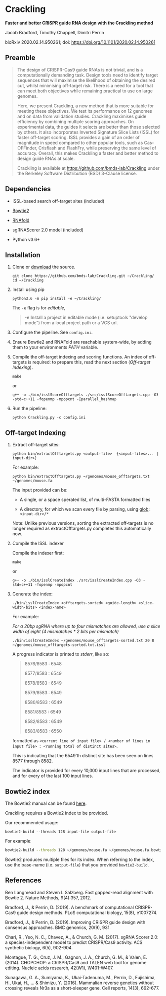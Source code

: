 # Crackling

**Faster and better CRISPR guide RNA design with the Crackling method**

Jacob Bradford, Timothy Chappell, Dimitri Perrin

bioRxiv 2020.02.14.950261; doi: https://doi.org/10.1101/2020.02.14.950261

## Preamble

> The design of CRISPR-Cas9 guide RNAs is not trivial, and is a computationally demanding task. Design tools need to identify target sequences that will maximise the likelihood of obtaining the desired cut, whilst minimising off-target risk. There is a need for a tool that can meet both objectives while remaining practical to use on large genomes.
>
> Here, we present Crackling, a new method that is more suitable for meeting these objectives. We test its performance on 12 genomes and on data from validation studies. Crackling maximises guide efficiency by combining multiple scoring approaches. On experimental data, the guides it selects are better than those selected by others. It also incorporates Inverted Signature Slice Lists (ISSL) for faster off-target scoring. ISSL provides a gain of an order of magnitude in speed compared to other popular tools, such as Cas-OFFinder, Crisflash and FlashFry, while preserving the same level of accuracy. Overall, this makes Crackling a faster and better method to design guide RNAs at scale.
>
> Crackling is available at https://github.com/bmds-lab/Crackling under the Berkeley Software Distribution (BSD) 3-Clause license. 

## Dependencies

- ISSL-based search off-target sites (included)

- [Bowtie2](http://bowtie-bio.sourceforge.net/bowtie2/index.shtml)

- [RNAfold](https://www.tbi.univie.ac.at/RNA/RNAfold.1.html)

- sgRNAScorer 2.0 model (included)

- Python v3.6+

## Installation

1. Clone or [download](https://github.com/bmds-lab/Crackling/archive/master.zip) the source.

    ```
    git clone https://github.com/bmds-lab/Crackling.git ~/Crackling/
    cd ~/Crackling
    ```

2. Install using pip

    ```
    python3.6 -m pip install -e ~/Crackling/
    ```

    The `-e` flag is for *editable*,

    > -e	Install a project in editable mode (i.e. setuptools "develop mode") from a local project path or a VCS url.

2. Configure the pipeline. See `config.ini`.

3. Ensure Bowtie2 and RNAFold are reachable system-wide, by adding them to your environments *PATH* variable.

5. Compile the off-target indexing and scoring functions. An index of off-targets is required: to prepare this, read the next section (*Off-target Indexing*).

    ```
    make
    ```

    or

    ```
    g++ -o ./bin/isslScoreOfftargets ./src/isslScoreOfftargets.cpp -O3 -std=c++11 -fopenmp -mpopcnt -Iparallel_hashmap
    ```

5. Run the pipeline: 

    ```
    python Crackling.py -c config.ini
    ```

## Off-target Indexing

1. Extract off-target sites:

    ```
    python bin/extractOfftargets.py <output-file>  {<input-files>... | input-dir>}
    ```

    For example:

    ```
    python bin/extractOfftargets.py ~/genomes/mouse_offtargets.txt ~/genomes/mouse.fa
    ```

   The input provided can be:

   - A single, or a space sperated list, of multi-FASTA formatted files

   - A directory, for which we scan every file by parsing, using [glob](https://docs.python.org/3/library/glob.html): `<input-dir>/*`

   Note: Unlike previous versions, sorting the extracted off-targets is no longer required as extractOfftargets.py completes this automatically now.



2. Compile the ISSL indexer

    Compile the indexer first: 
    
    ```
	make
	```
	
	or 
	
	```
    g++ -o ./bin/isslCreateIndex ./src/isslCreateIndex.cpp -O3 -std=c++11 -fopenmp -mpopcnt
    ```
    
3. Generate the index:
   
    ```
    ./bin/isslCreateIndex <offtargets-sorted> <guide-length> <slice-width-bits> <index-name>
    ```
    
    For example:
    
    *For a 20bp sgRNA where up to four mismatches are allowed, use a slice width of eight (4 mismatches \* 2 bits per mismatch)*
    
    ```
    ./bin/isslCreateIndex ~/genomes/mouse_offtargets-sorted.txt 20 8 ~/genomes/mouse_offtargets-sorted.txt.issl
    ```
    
    A progress indicator is printed to *stderr*, like so:
    
    > 8576/8583 : 6548
    >
    > 8577/8583 : 6549
    >
    > 8578/8583 : 6549
    >
    > 8579/8583 : 6549
    >
    > 8580/8583 : 6549
    >
    > 8581/8583 : 6549
    >
    > 8582/8583 : 6549
    >
    > 8583/8583 : 6550
    
    formatted as `<current line of input file> / <number of lines in input file> : <running total of distinct sites>`.
    
    This is indicating that the 6549'th distinct site has been seen on lines 8577 through 8582.
    
    The indicator is provided for every 10,000 input lines that are processed, and for every of the last 100 input lines.

## Bowtie2 index

The Bowtie2 manual can be found [here](http://bowtie-bio.sourceforge.net/bowtie2/manual.shtml).

Crackling requires a Bowtie2 index to be provided.

Our recommended usage:

```
bowtie2-build --threads 128 input-file output-file
```

For example:

```bash
bowtie2-build --threads 128 ~/genomes/mouse.fa ~/genomes/mouse.fa.bowtie2
```

Bowtie2 produces multiple files for its index. When referring to the index, use the base-name (i.e. `output-file`) that you provided `bowtie2-build`.

## References

Ben Langmead and Steven L Salzberg. Fast gapped-read alignment with Bowtie 2. Nature Methods, 9(4):357, 2012.

Bradford, J., & Perrin, D. (2019). A benchmark of computational CRISPR-Cas9 guide design methods. PLoS computational biology, 15(8), e1007274.

Bradford, J., & Perrin, D. (2019). Improving CRISPR guide design with consensus approaches. BMC genomics, 20(9), 931.

Chari, R., Yeo, N. C., Chavez, A., & Church, G. M. (2017). sgRNA Scorer 2.0: a species-independent model to predict CRISPR/Cas9 activity. ACS synthetic biology, 6(5), 902-904.

Montague, T. G., Cruz, J. M., Gagnon, J. A., Church, G. M., & Valen, E. (2014). CHOPCHOP: a CRISPR/Cas9 and TALEN web tool for genome editing. Nucleic acids research, 42(W1), W401-W407.

Sunagawa, G. A., Sumiyama, K., Ukai-Tadenuma, M., Perrin, D., Fujishima, H., Ukai, H., ... & Shimizu, Y. (2016). Mammalian reverse genetics without crossing reveals Nr3a as a short-sleeper gene. Cell reports, 14(3), 662-677.
